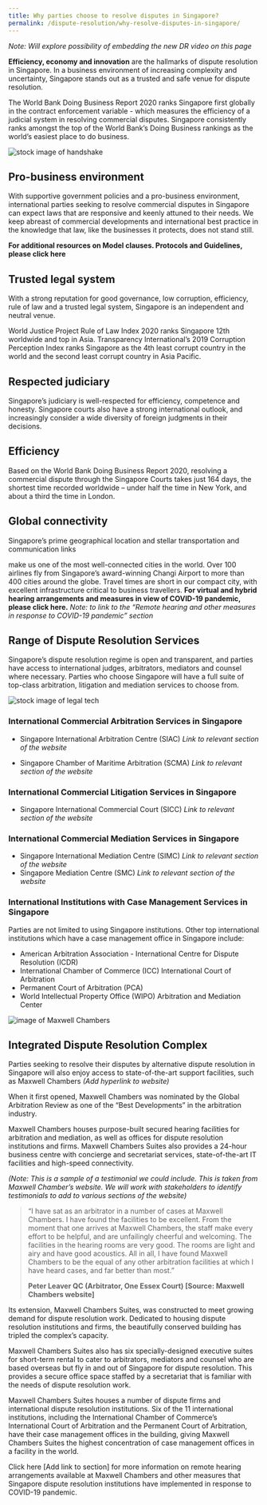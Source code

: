 ```yaml
---
title: Why parties choose to resolve disputes in Singapore?
permalink: /dispute-resolution/why-resolve-disputes-in-singapore/
---
```

*Note: Will explore possibility of embedding the new DR video on this page*

**Efficiency, economy and innovation**  are the hallmarks of dispute resolution in Singapore. In a business environment of increasing complexity and uncertainty, Singapore stands out as a trusted and safe venue for dispute resolution.

The World Bank Doing Business Report 2020 ranks Singapore first globally in the contract enforcement variable - which measures the efficiency of a judicial system in resolving commercial disputes. Singapore consistently ranks amongst the top of the World Bank’s Doing Business rankings as the world’s easiest place to do business.

![stock image of handshake](/images/mock-13-why-dispute-resolution.jpg)

## Pro-business environment

With supportive government policies and a pro-business environment, international parties seeking to resolve commercial disputes in Singapore can expect laws that are responsive and keenly attuned to their needs. We keep abreast of commercial developments and international best practice in the knowledge that law, like the businesses it protects, does not stand still.

**For additional resources on Model clauses. Protocols and Guidelines, please click here**

## Trusted legal system

With a strong reputation for good governance, low corruption, efficiency, rule of law and a trusted legal system, Singapore is an independent and neutral venue.

World Justice Project Rule of Law Index 2020 ranks Singapore 12th worldwide and top in Asia. Transparency International’s 2019 Corruption Perception Index ranks Singapore as the 4th least corrupt country in the world and the second least corrupt country in Asia Pacific.

## Respected judiciary

Singapore’s judiciary is well-respected for efficiency, competence and honesty. Singapore courts also have a strong international outlook, and increasingly consider a wide diversity of foreign judgments in their decisions.

## Efficiency

Based on the World Bank Doing Business Report 2020, resolving a commercial dispute through the Singapore Courts takes just 164 days, the shortest time recorded worldwide – under half the time in New York, and about a third the time in London.

## Global connectivity

Singapore’s prime geographical location and stellar transportation and communication links

make us one of the most well-connected cities in the world. Over 100 airlines fly from Singapore’s award-winning Changi Airport to more than 400 cities around the globe. Travel times are short in our compact city, with excellent infrastructure critical to business travellers. **For virtual and hybrid hearing arrangements and measures in view of COVID-19 pandemic, please click here.** *Note: to link to the “Remote hearing and other measures in response to COVID-19 pandemic” section*

## Range of Dispute Resolution Services

Singapore’s dispute resolution regime is open and transparent, and parties have access to international judges, arbitrators, mediators and counsel where necessary. Parties who choose Singapore will have a full suite of top-class arbitration, litigation and mediation services to choose from.

![stock image of legal tech](/images/mock-14-why-dispute-resolution.jpg)

### International Commercial Arbitration Services in Singapore

- Singapore International Arbitration Centre (SIAC) *Link to relevant section of the website*

- Singapore Chamber of Maritime Arbitration (SCMA) *Link to relevant section of the website*

### International Commercial Litigation Services in Singapore

- Singapore International Commercial Court (SICC) *Link to relevant section of the website*

### International Commercial Mediation Services in Singapore

- Singapore International Mediation Centre (SIMC) *Link to relevant section of the website*
- Singapore Mediation Centre (SMC) *Link to relevant section of the website*

### International Institutions with Case Management Services in Singapore

Parties are not limited to using Singapore institutions. Other top international institutions which have a case management office in Singapore include:

- American Arbitration Association - International Centre for Dispute Resolution (ICDR)
- International Chamber of Commerce (ICC) International Court of Arbitration
- Permanent Court of Arbitration (PCA)
- World Intellectual Property Office (WIPO) Arbitration and Mediation Center

![image of Maxwell Chambers](/images/mock-15-maxwell.png)

## Integrated Dispute Resolution Complex

Parties seeking to resolve their disputes by alternative dispute resolution in Singapore will also enjoy access to state-of-the-art support facilities, such as Maxwell Chambers *(Add hyperlink to website)*

When it first opened, Maxwell Chambers was nominated by the Global Arbitration Review  as one of the “Best Developments” in the arbitration industry.

Maxwell Chambers houses purpose-built secured hearing facilities for arbitration and mediation, as well as offices for dispute resolution institutions and firms. Maxwell Chambers Suites also provides a 24-hour business centre with concierge and secretariat services, state-of-the-art IT facilities and high-speed connectivity.

*(Note: This is a sample of a testimonial we could include. This is taken from Maxwell Chamber’s website. We will work with stakeholders to identify testimonials to add to various sections of the website)*

>“I have sat as an arbitrator in a number of cases at Maxwell Chambers. I have found the facilities to be excellent. From the moment that one arrives at Maxwell Chambers, the staff make every effort to be helpful, and are unfailingly cheerful and welcoming. The facilities in the hearing rooms are very good. The rooms are light and airy and have good acoustics. All in all, I have found Maxwell Chambers to be the equal of any other arbitration facilities at which I have heard cases, and far better than most.”
> 
>**Peter Leaver QC (Arbitrator, One Essex Court) [Source: Maxwell Chambers website]**

Its extension, Maxwell Chambers Suites, was constructed to meet growing demand for dispute resolution work. Dedicated to housing dispute resolution institutions and firms, the beautifully conserved building has tripled the complex’s capacity.

Maxwell Chambers Suites also has six specially-designed executive suites for short-term rental to cater to arbitrators, mediators and counsel who are based overseas but fly in and out of Singapore for dispute resolution. This provides a secure office space staffed by a secretariat that is familiar with the needs of dispute resolution work.

Maxwell Chambers Suites houses a number of dispute firms and international dispute resolution institutions. Six of the 11 international institutions, including the International Chamber of Commerce’s International Court of Arbitration and the Permanent Court of Arbitration, have their case management offices in the building, giving Maxwell Chambers Suites the highest concentration of case management offices in a facility in the world.

Click here [Add link to section] for more information on remote hearing arrangements available at Maxwell Chambers and other measures that Singapore dispute resolution institutions have implemented in response to COVID-19 pandemic.
